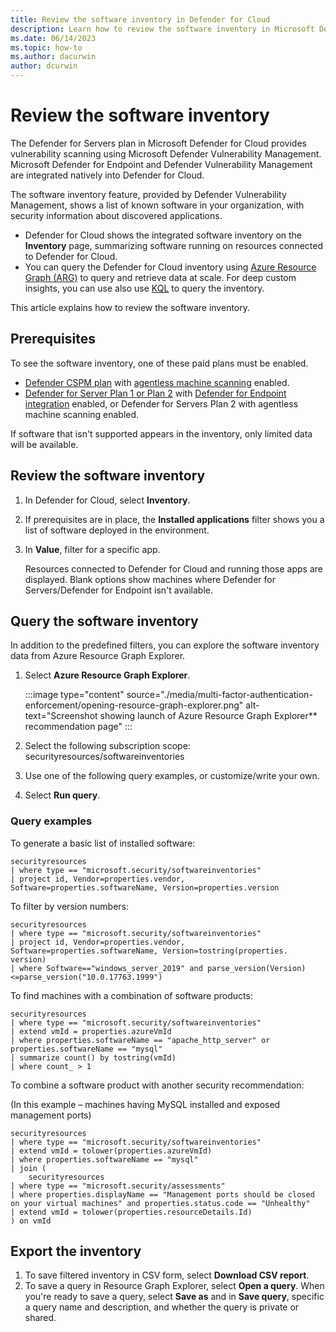 ```yaml
---
title: Review the software inventory in Defender for Cloud
description: Learn how to review the software inventory in Microsoft Defender for Cloud
ms.date: 06/14/2023
ms.topic: how-to
ms.author: dacurwin
author: dcurwin
---
```

# Review the software inventory


The Defender for Servers plan in Microsoft Defender for Cloud provides vulnerability scanning using Microsoft Defender Vulnerability Management. Microsoft Defender for Endpoint and Defender Vulnerability Management are integrated natively into Defender for Cloud.

The software inventory feature, provided by Defender Vulnerability Management, shows a list of known software in your organization, with security information about discovered applications.

- Defender for Cloud shows the integrated software inventory on the **Inventory** page, summarizing software running on resources connected to Defender for Cloud. 
- You can query the Defender for Cloud inventory using [Azure Resource Graph (ARG)](/azure/governance/resource-graph/index) to query and retrieve data at scale. For deep custom insights, you can use also use [KQL](/azure/data-explorer/kusto/query/) to query the inventory.

This article explains how to review the software inventory.

## Prerequisites

To see the software inventory, one of these paid plans must be enabled.
- [Defender CSPM plan](concept-cloud-security-posture-management.md) with [agentless machine scanning](concept-agentless-data-collection.md) enabled.
- [Defender for Server Plan 1 or Plan 2](defender-for-servers-introduction.md) with [Defender for Endpoint integration](integration-defender-for-endpoint.md) enabled, or Defender for Servers Plan 2 with agentless machine scanning enabled.

If software that isn't supported appears in the inventory, only limited data will be available. 


## Review the software inventory

1. In Defender for Cloud, select **Inventory**.
1. If prerequisites are in place, the **Installed applications** filter shows you a list of software deployed in the environment.
1. In **Value**, filter for a specific app.

    Resources connected to Defender for Cloud and running those apps are displayed. Blank options show machines where Defender for Servers/Defender for Endpoint isn't available.


## Query the software inventory

In addition to the predefined filters, you can explore the software inventory data from Azure Resource Graph Explorer.

1. Select **Azure Resource Graph Explorer**.

    :::image type="content" source="./media/multi-factor-authentication-enforcement/opening-resource-graph-explorer.png" alt-text="Screenshot showing launch of Azure Resource Graph Explorer** recommendation page" :::

1. Select the following subscription scope: securityresources/softwareinventories

1. Use one of the following query examples, or customize/write your own. 
1. Select **Run query**.

### Query examples

To generate a basic list of installed software:

```kusto
securityresources
| where type == "microsoft.security/softwareinventories"
| project id, Vendor=properties.vendor, Software=properties.softwareName, Version=properties.version
```

To filter by version numbers:

```kusto
securityresources
| where type == "microsoft.security/softwareinventories"
| project id, Vendor=properties.vendor, Software=properties.softwareName, Version=tostring(properties.    version)
| where Software=="windows_server_2019" and parse_version(Version)<=parse_version("10.0.17763.1999")
```

To find machines with a combination of software products:

```kusto
securityresources
| where type == "microsoft.security/softwareinventories"
| extend vmId = properties.azureVmId
| where properties.softwareName == "apache_http_server" or properties.softwareName == "mysql"
| summarize count() by tostring(vmId)
| where count_ > 1
```

To combine a software product with another security recommendation:

(In this example – machines having MySQL installed and exposed management ports)

```kusto
securityresources
| where type == "microsoft.security/softwareinventories"
| extend vmId = tolower(properties.azureVmId)
| where properties.softwareName == "mysql"
| join (
    securityresources
| where type == "microsoft.security/assessments"
| where properties.displayName == "Management ports should be closed on your virtual machines" and properties.status.code == "Unhealthy"
| extend vmId = tolower(properties.resourceDetails.Id)
) on vmId
```

## Export the inventory

1. To save filtered inventory in CSV form, select **Download CSV report**.
1. To save a query in Resource Graph Explorer, select **Open a query**. When you're ready to save a query, select **Save as** and in **Save query**, specific a query name and description, and whether the query is private or shared.


